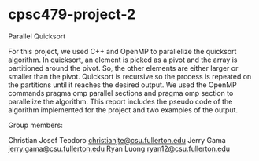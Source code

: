 # cpsc479-project-2
Parallel Quicksort

For this project, we used C++ and OpenMP to parallelize the quicksort algorithm. In quicksort, an element is picked as a pivot and the array is partitioned around the pivot. So, the other elements are either larger or smaller than the pivot. Quicksort is recursive so the process is repeated on the partitions until it reaches the desired output. We used the OpenMP commands pragma omp parallel sections and pragma omp section to parallelize the algorithm. This report includes the pseudo code of the algorithm implemented for the project and two examples of the output. 


Group members:

Christian Josef Teodoro christianjte@csu.fullerton.edu
Jerry Gama jerry.gama@csu.fullerton.edu
Ryan Luong ryan12@csu.fullerton.edu
